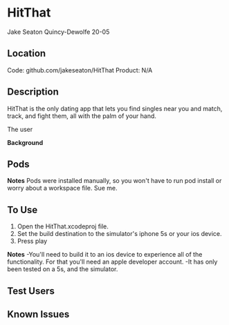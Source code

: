 HitThat
=======

Jake Seaton
Quincy-Dewolfe 20-05

Location
---
Code: github.com/jakeseaton/HitThat
Product: N/A

Description
---
HitThat is the only dating app that lets you find singles near you and match, track, and fight them, all with the palm of your hand.

The user 

**Background**

Pods
---

**Notes**
Pods were installed manually, so you won't have to run pod install or worry about a workspace file. Sue me.

To Use
---
1) Open the HitThat.xcodeproj file.
2) Set the build destination to the simulator's iphone 5s or your ios device.
3) Press play

**Notes**
-You'll need to build it to an ios device to experience all of the functionality. For that you'll need an apple developer account.
-It has only been tested on a 5s, and the simulator.

Test Users
---

Known Issues
--- 




